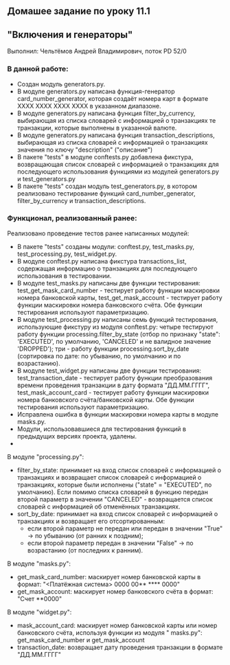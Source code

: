 ## Домашее задание по уроку 11.1

## "Включения и генераторы"

Выполнил: Чельтёмов Андрей Владимирович, поток PD 52/0

### В данной работе:
* Создан модуль generators.py.
* В модуле generators.py написана функция-генератор card_number_generator, которая создаёт номера карт в формате XXXX XXXX XXXX XXXX в указанном диапазоне.
* В модуле generators.py написана функция filter_by_currency, выбирающая из списка словарей с информацией о транзакциях те транзакции, которые выполнены в указанной валюте.
* В модуле generators.py написана функция transaction_descriptions, выбирающая из списка словарей с информацией о транзакциях значения по ключу "description" ("описание")
* В пакете "tests" в модуле conftests.py добавлена фикстура, возвращающая список словарей с информацией о транзакциях для последующего использования функциями из модулей generators.py и test_generators.py 
* В пакете "tests" создан модуль test_generators.py, в котором реализовано тестирование функций card_number_generator, filter_by_currency и transaction_descriptions. 

### Функционал, реализованный ранее:

Реализовано проведение тестов ранее написанных модулей:
* В пакете "tests" созданы модули: conftest.py, test_masks.py, test_processing.py, test_widget.py. 
* В модуле conftest.py написана фикстура transactions_list, содержащая информацию о транзакциях для последующего использования в тестировании.
* В модуле test_masks.py написаны две функции тестирования: test_get_mask_card_number - тестирует работу функции маскировки номера банковской карты, test_get_mask_account - тестирует работу функции маскировки номера банковского счёта. Обе функции тестирования используют параметризацию.
* В модуле test_processing.py написаны семь функций тестирования, использующие фикстуру из модуля conftest.py: четыре тестируют работу функции processing.filter_by_state (отбор по признаку "state": 'EXECUTED', по умолчанию, 'CANCELED' и не валидное значение 'DROPPED'); три - работу функции processing.sort_by_date (сортировка по дате: по убыванию, по умолчанию и по возрастанию).
* В модуле test_widget.py написаны две функции тестирования: test_transaction_date - тестирует работу функции преобразования времени проведения транзакции в дату формата "ДД.ММ.ГГГГ", test_mask_account_card - тестирует работу функции маскировки номера банковского счёта/банковской карты. Обе функции тестирования используют параметризацию.
* Исправлена ошибка в функции маскировки номера карты в модуле masks.py.
* Модули, использовавшиеся для тестирования функций в предыдущих версиях проекта, удалены.
* 
В модуле "processing.py":

* filter_by_state: принимает на вход список словарей с информацией о транзакциях и возвращает список словарей с
  информацией о транзакциях, которые были исполнены ("state" = "EXECUTED", по умолчанию). Если помимо списка словарей в
  функцию передан второй параметр в значении "CANCELED" - возвращается список словарей с информацией об отменённых
  транзакциях.
* sort_by_date: принимает на вход список словарей с информацией о транзакциях и возвращает его отсортированным:
    - если второй параметр не передан или передан в значении "True" -> по убыванию (от ранних к поздним);
    - если второй параметр передан в значении "False" -> по возрастанию (от последних к ранним).

В модуле "masks.py":

* get_mask_card_number: маскирует номер банковской карты в формат: "<Платёжная система> 0000 00** **** 0000"
* get_mask_account: маскирует номер банковского счёта в формат: "Счет **0000"

В модуле "widget.py":

* mask_account_card: маскирует номер банковской карты или номер банковского счёта, используя функции из модуля "
  masks.py": get_mask_card_number и get_mask_account 
* transaction_date: возвращает дату проведения транзакции в формате "ДД.ММ.ГГГГ"